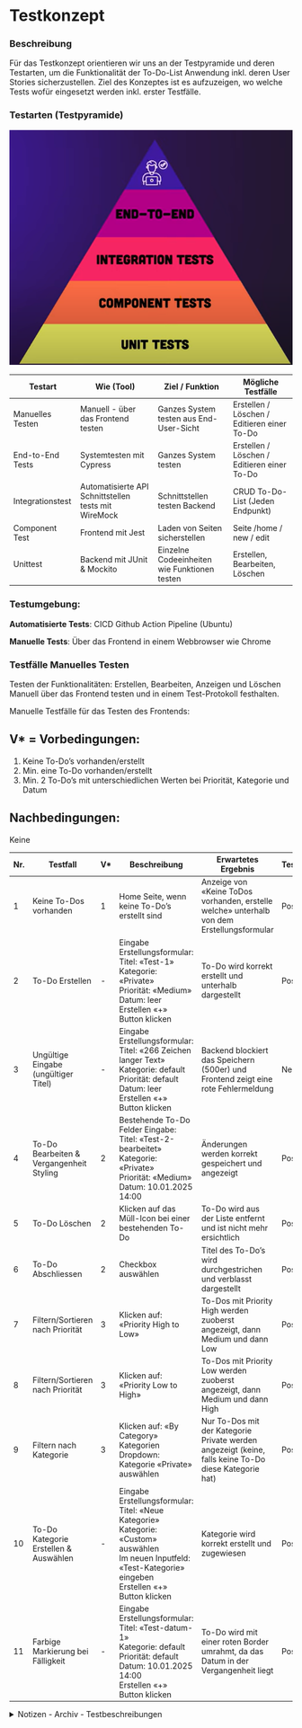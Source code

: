 # Testkonzept
### Beschreibung
Für das Testkonzept orientieren wir uns an der Testpyramide und deren Testarten, um die Funktionalität der To-Do-List Anwendung inkl. deren User Stories sicherzustellen. Ziel des Konzeptes ist es aufzuzeigen, wo welche Tests wofür eingesetzt werden inkl. erster Testfälle.

### Testarten (Testpyramide)
![Testpyramide](./img/test-pyramid.png)



|Testart|Wie (Tool)| Ziel / Funktion |Mögliche Testfälle|
|-|-|-|-|
| Manuelles Testen | Manuell - über das Frontend testen | Ganzes System testen aus End-User-Sicht| Erstellen / Löschen / Editieren einer To-Do |
| End-to-End Tests | Systemtesten mit Cypress| Ganzes System testen| Erstellen / Löschen / Editieren einer To-Do |
| Integrationstest   | Automatisierte API Schnittstellen tests mit WireMock | Schnittstellen testen Backend| CRUD To-Do-List (Jeden Endpunkt)|
| Component Test| Frontend mit Jest| Laden von Seiten sicherstellen| Seite /home / new / edit|
| Unittest| Backend mit JUnit & Mockito| Einzelne Codeeinheiten wie Funktionen testen | Erstellen, Bearbeiten, Löschen|

### Testumgebung:
**Automatisierte Tests**: CICD Github Action Pipeline (Ubuntu)

**Manuelle Tests**: Über das Frontend in einem Webbrowser wie Chrome


### Testfälle Manuelles Testen
Testen der Funktionalitäten: Erstellen, Bearbeiten, Anzeigen und Löschen Manuell über das Frontend testen und in einem Test-Protokoll festhalten.

Manuelle Testfälle für das Testen des Frontends:

## V* = Vorbedingungen:
1. Keine To-Do’s vorhanden/erstellt  
2. Min. eine To-Do vorhanden/erstellt  
3. Min. 2 To-Do’s mit unterschiedlichen Werten bei Priorität, Kategorie und Datum  

## Nachbedingungen:
Keine  

| Nr. | Testfall                                | V* | Beschreibung                                                                                                          | Erwartetes Ergebnis                                                                                      | Testtyp |
|-----|-----------------------------------------|----------------|----------------------------------------------------------------------------------------------------------------------|----------------------------------------------------------------------------------------------------------|---------|
| 1   | Keine To-Dos vorhanden                 | 1              | Home Seite, wenn keine To-Do’s erstellt sind                                                                         | Anzeige von «Keine ToDos vorhanden, erstelle welche» unterhalb von dem Erstellungsformular               | Positiv |
| 2   | To-Do Erstellen                        | -              | Eingabe Erstellungsformular:<br>Titel: «Test-1»<br>Kategorie: «Private»<br>Priorität: «Medium»<br>Datum: leer<br>Erstellen «+» Button klicken | To-Do wird korrekt erstellt und unterhalb dargestellt                                                    | Positiv |
| 3   | Ungültige Eingabe (ungültiger Titel)   | -              | Eingabe Erstellungsformular:<br>Titel: «266 Zeichen langer Text»<br>Kategorie: default<br>Priorität: default<br>Datum: leer<br>Erstellen «+» Button klicken | Backend blockiert das Speichern (500er) und Frontend zeigt eine rote Fehlermeldung                       | Negativ |
| 4   | To-Do Bearbeiten & Vergangenheit Styling | 2              | Bestehende To-Do Felder Eingabe:<br>Titel: «Test-2-bearbeitet»<br>Kategorie: «Private»<br>Priorität: «Medium»<br>Datum: 10.01.2025 14:00 | Änderungen werden korrekt gespeichert und angezeigt                                                     | Positiv |
| 5   | To-Do Löschen                          | 2              | Klicken auf das Müll-Icon bei einer bestehenden To-Do                                                                | To-Do wird aus der Liste entfernt und ist nicht mehr ersichtlich                                         | Positiv |
| 6   | To-Do Abschliessen                     | 2              | Checkbox auswählen                                                                                                   | Titel des To-Do’s wird durchgestrichen und verblasst dargestellt                                         | Positiv |
| 7   | Filtern/Sortieren nach Priorität       | 3              | Klicken auf: «Priority High to Low»                                                                                  | To-Dos mit Priority High werden zuoberst angezeigt, dann Medium und dann Low                             | Positiv |
| 8   | Filtern/Sortieren nach Priorität       | 3              | Klicken auf: «Priority Low to High»                                                                                  | To-Dos mit Priority Low werden zuoberst angezeigt, dann Medium und dann High                             | Positiv |
| 9   | Filtern nach Kategorie                 | 3              | Klicken auf: «By Category»<br>Kategorien Dropdown: Kategorie «Private» auswählen                                    | Nur To-Dos mit der Kategorie Private werden angezeigt (keine, falls keine To-Do diese Kategorie hat)     | Positiv |
| 10  | To-Do Kategorie Erstellen & Auswählen | -              | Eingabe Erstellungsformular:<br>Titel: «Neue Kategorie»<br>Kategorie: «Custom» auswählen<br>Im neuen Inputfeld: «Test-Kategorie» eingeben<br>Erstellen «+» Button klicken | Kategorie wird korrekt erstellt und zugewiesen                                                          | Positiv | 
| 11  | Farbige Markierung bei Fälligkeit     | -              | Eingabe Erstellungsformular:<br>Titel: «Test-datum-1»<br>Kategorie: default<br>Priorität: default<br>Datum: 10.01.2025 14:00<br>Erstellen «+» Button klicken | To-Do wird mit einer roten Border umrahmt, da das Datum in der Vergangenheit liegt                        | Positiv |


<details>
  <summary>Notizen - Archiv - Testbeschreibungen</summary>



  | **Testfall** | **Beschreibung** | **Erwartetes Ergebnis** | **Testtyp** |
  |--------------|------------------|-------------------------|-------------|
  | **To-Do Erstellen** | Erstellen eines neuen To-Dos mit Priorität, Fälligkeitsdatum und Kategorie | To-Do wird korrekt erstellt | Positiv |
  | **Ungültige Eingaben** | Eingabe von ungültigem Titel (zu lang), Datum (z.B. 30. Februar), Priorität oder fehlende Pflichtfelder | Frontend blockiert das Speichern und zeigt Fehler | Negativ |
  | **Keine To-Dos vorhanden** | Keine To-Dos im System | Anzeige von "Keine ToDos vorhanden, erstelle welche" | Positiv |
  | **To-Do Bearbeiten** | Bearbeiten einer Aufgabe (Titel, Priorität, Fälligkeitsdatum) | Änderungen werden korrekt gespeichert | Positiv |
  | **To-Do Löschen** | Löschen eines To-Dos | To-Do wird aus der Liste entfernt | Positiv |
  | **Filtern/Sortieren nach Priorität und Fälligkeitsdatum** | To-Dos nach Priorität und Fälligkeitsdatum filtern/sortieren | To-Dos werden korrekt gefiltert und sortiert | Positiv |
  | **To-Do Kategorie Erstellen und Auswählen** | Neue Kategorie erstellen und zuweisen sowie eine vorhandene Kategorie auswählen und zuweisen | Kategorie wird korrekt erstellt und zugewiesen | Positiv |
  | **Farbige Markierung bei Fälligkeit** | Fälligkeitsdatum innerhalb der nächsten 24 Stunden | Aufgabe wird farblich markiert | Positiv |




Mit berücksichtigen "Negativ tests" wo man prüft, ob erwartete Errors zurückkommen / passendes Handeling gemacht wird z.B.:
- beim Erstellen und Editieren den Titel zu lang machen -> Errormeldung / Frontend-form-validierung
    - Weitere ungültige eingabeverhalten Testen: 
    - ungültiges Datum eingeben
    - keine Priorität mitgeben/angeben ()
- Wenn keine To-Do vorhanden sind kommt kein error,  sonder sowas wie "keine ToDos vorhanden, erstelle welche um sie zu sehen"




**Front und Backend Tests**
- To-Do Erfassen (mit Priorität, Fälligkeitsdatum und bestehende Kategorie )
- To-Do Holen / Anzeigen
- To-Do Bearbeiten
- To-Do Löschen

- To-Do Holen / Anzeigen -> Filtern/ Sortieren nach Priorität & Fälligkeitstadum

**nur Frontend testen, sofern es keine eigene DB Tabelle ist - wenn eigene Tabelle, dann auch Backend testen**
- To-Do Kategorie Erstellen

**Explizitere beschreibung für Frontend Cypress tests**:
- Erstellen: inkl. Fälligkeitsdatum auswählen, Priorität, Kategorie erstellen
- Anzeigen: Fälligkeitsdatum , Kategorie anzeigen, Farbliche hervorhebung für Aufgaben innerhalb der nächsten 24 Stunden fällig sind
- Löschen von To-Do
- Bearbeiten von einer To-Do

</details>













